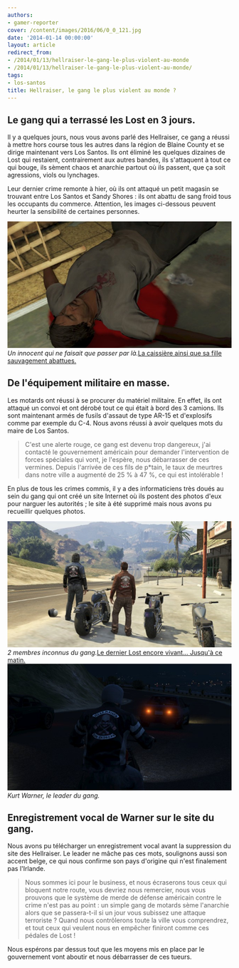 ```yaml
---
authors:
- gamer-reporter
cover: /content/images/2016/06/0_0_121.jpg
date: '2014-01-14 00:00:00'
layout: article
redirect_from:
- /2014/01/13/hellraiser-le-gang-le-plus-violent-au-monde
- /2014/01/13/hellraiser-le-gang-le-plus-violent-au-monde/
tags:
- los-santos
title: Hellraiser, le gang le plus violent au monde ?
---
```



## Le gang qui a terrassé les Lost en 3 jours.

Il y a quelques jours, nous vous avons parlé des Hellraiser, ce gang a réussi à mettre hors course tous les autres dans la région de Blaine County et se dirige maintenant vers Los Santos. Ils ont éliminé les quelques dizaines de Lost qui restaient, contrairement aux autres bandes, ils s'attaquent à tout ce qui bouge, ils sèment chaos et anarchie partout où ils passent, que ça soit agressions, viols ou lynchages.

Leur dernier crime remonte à hier, où ils ont attaqué un petit magasin se trouvant entre Los Santos et Sandy Shores : ils ont abattu de sang froid tous les occupants du commerce. Attention, les images ci-dessous peuvent heurter la sensibilité de certaines personnes.

![Un innocent qui ne faisait que passer par là.](/content/images/2016/06/0_0_122.jpg)
_Un innocent qui ne faisait que passer par là._[La caissière ainsi que sa fille sauvagement abattues.](/content/images/2016/06/0_0_123.jpg)

## De l'équipement militaire en masse.

Les motards ont réussi à se procurer du matériel militaire. En effet, ils ont attaqué un convoi et ont dérobé tout ce qui était à bord des 3 camions. Ils sont maintenant armés de fusils d'assaut de type AR-15 et d'explosifs comme par exemple du C-4. Nous avons réussi à avoir quelques mots du maire de Los Santos.

> C'est une alerte rouge, ce gang est devenu trop dangereux, j'ai contacté le gouvernement américain pour demander l'intervention de forces spéciales qui vont, je l'espère, nous débarrasser de ces vermines. Depuis l'arrivée de ces fils de p\*tain, le taux de meurtres dans notre ville a augmenté de 25 % à 47 %, ce qui est intolérable !

En plus de tous les crimes commis, il y a des informaticiens très doués au sein du gang qui ont créé un site Internet où ils postent des photos d'eux pour narguer les autorités ; le site à été supprimé mais nous avons pu recueillir quelques photos.

![2 membres inconnus du gang.](/content/images/2016/06/0_0_124.jpg)
_2 membres inconnus du gang._[Le dernier Lost encore vivant... Jusqu'à ce matin.](/content/images/2016/06/0_0_125.jpg)
![Kurt Warner, le leader du gang.](/content/images/2016/06/0_0_126.jpg)
_Kurt Warner, le leader du gang._

## Enregistrement vocal de Warner sur le site du gang.

Nous avons pu télécharger un enregistrement vocal avant la suppression du site des Hellraiser. Le leader ne mâche pas ces mots, soulignons aussi son accent belge, ce qui nous confirme son pays d'origine qui n'est finalement pas l'Irlande.

> Nous sommes ici pour le business, et nous écraserons tous ceux qui bloquent notre route, vous devriez nous remercier, nous vous prouvons que le système de merde de défense américain contre le crime n'est pas au point : un simple gang de motards sème l'anarchie alors que se passera-t-il si un jour vous subissez une attaque terroriste ? Quand nous contrôlerons toute la ville vous comprendrez, et tout ceux qui veulent nous en empêcher finiront comme ces pédales de Lost !

Nous espérons par dessus tout que les moyens mis en place par le gouvernement vont aboutir et nous débarrasser de ces tueurs.